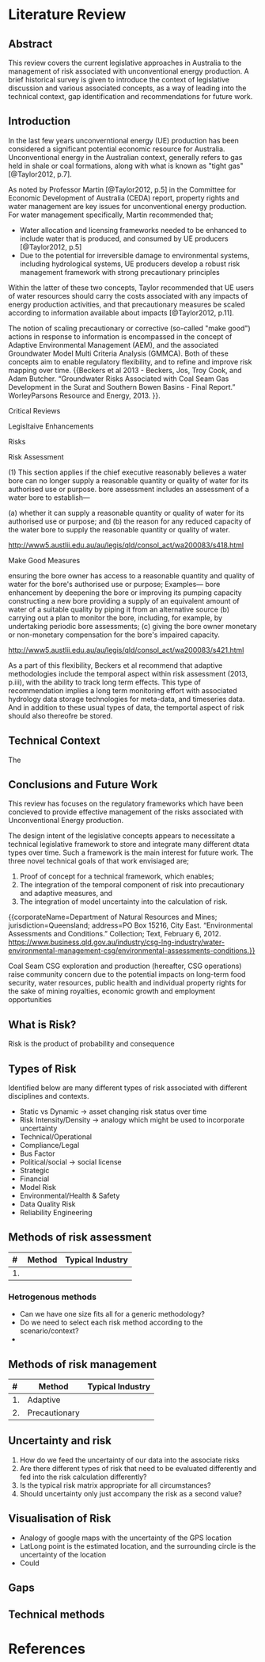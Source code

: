 # Literature Review

## Abstract

This review covers the current legislative approaches in Australia to the management of risk associated with unconventional energy production. A brief historical survey is given to introduce the context of legislative discussion and various associated concepts, as a way of leading into the technical context, gap identification and recommendations for future work.


## Introduction

In the last few years unconverntional energy (UE) production has been considered a significant potential economic resource for Australia. Unconventional energy in the Australian context, generally refers to gas held in shale or coal formations, along with what is known as "tight gas" [@Taylor2012, p.7]. 

As noted by Professor Martin [@Taylor2012, p.5] in the Committee for Economic Development of Australia (CEDA) report, property rights and water management are key issues for unconventional energy production. For water management specifically, Martin recommended that; 

* Water allocation and licensing frameworks needed to be enhanced to include water that is produced, and consumed by UE producers [@Taylor2012, p.5] 
* Due to the potential for irreversible damage to environmental systems, including hydrological systems, UE producers develop a robust risk management framework with strong precautionary principles 

Within the latter of these two concepts, Taylor recommended that UE users of water resources should carry the costs associated with any impacts of energy production activities, and that precautionary measures be scaled according to information available about impacts [@Taylor2012, p.11]. 

The notion of scaling precautionary or corrective (so-called "make good") actions in response to information is encompassed in the concept of Adaptive Environmental Management (AEM), and the associated Groundwater Model Multi Criteria Analysis (GMMCA). Both of these concepts aim to enable regulatory flexibility, and to refine and improve risk mapping over time. {{Beckers et al 2013 - Beckers, Jos, Troy Cook, and Adam Butcher. “Groundwater Risks Associated with Coal Seam Gas Development in the Surat and Southern Bowen Basins - Final Report.” WorleyParsons Resource and Energy, 2013.
}}. 




Critical Reviews 



Legisltaive Enhancements


Risks




Risk Assessment

(1) This section applies if the chief executive reasonably believes a water bore can no longer supply a reasonable quantity or quality of water for its authorised use or purpose.
bore assessment includes an assessment of a water bore to establish—

(a) whether it can supply a reasonable quantity or quality of water for its authorised use or purpose; and
(b) the reason for any reduced capacity of the water bore to supply the reasonable quantity or quality of water.

http://www5.austlii.edu.au/au/legis/qld/consol_act/wa200083/s418.html


Make Good Measures

ensuring the bore owner has access to a reasonable quantity and quality of water for the bore's authorised use or purpose;
Examples—
bore enhancement by deepening the bore or improving its pumping capacity
constructing a new bore
providing a supply of an equivalent amount of water of a suitable quality by piping it from an alternative source
(b) carrying out a plan to monitor the bore, including, for example, by undertaking periodic bore assessments;
(c) giving the bore owner monetary or non-monetary compensation for the bore's impaired capacity.

http://www5.austlii.edu.au/au/legis/qld/consol_act/wa200083/s421.html




As a part of this flexibility, Beckers et al recommend that adaptive methodologies include the temporal aspect within risk assessment (2013, p.iii), with the ability to track long term effects. This type of recommendation implies a long term monitoring effort with associated hydrology data storage technologies for meta-data, and timeseries data. And in addition to these usual types of data, the temportal aspect of risk should also thereofre be stored. 




## Technical Context

The 




## Conclusions and Future Work

This review has focuses on the regulatory frameworks which have been concieved to provide effective management of the risks associated with Unconventional Energy production.

The design intent of the legislative concepts appears to necessitate a technical legislative framework to store and integrate many different dtata types over time. Such a framework is the main interest for future work. The three novel technical goals of that work envisiaged are; 

1. Proof of concept for a technical framework, which enables;
2. The integration of the temporal component of risk into precautionary and adaptive measures, and
3. The integration of model uncertainty into the calculation of risk.



{{corporateName=Department of Natural Resources and Mines;  jurisdiction=Queensland;  address=PO Box 15216, City East. “Environmental Assessments and Conditions.” Collection; Text, February 6, 2012. https://www.business.qld.gov.au/industry/csg-lng-industry/water-environmental-management-csg/environmental-assessments-conditions.}}


Coal Seam CSG exploration and production (hereafter, CSG operations) raise community concern due to the potential impacts on long-term food security, water resources, public health and individual property rights for the sake of mining royalties, economic growth and employment opportunities


## What is Risk?

Risk is the product of probability and consequence



## Types of Risk

Identified below are many different types of risk associated with different disciplines and contexts.

* Static vs Dynamic -> asset changing risk status over time
* Risk Intensity/Density -> analogy which might be used to incorporate uncertainty
* Technical/Operational
* Compliance/Legal
* Bus Factor
* Political/social -> social license
* Strategic 
* Financial
* Model Risk
* Environmental/Health & Safety
* Data Quality Risk
* Reliability Engineering

## Methods of risk assessment 

|#|Method|Typical Industry|
|:----|-----|-----|
|1.| ||

### Hetrogenous methods

* Can we have one size fits all for a generic methodology?
* Do we need to select each risk method according to the scenario/context?
* 

## Methods of risk management

|#|Method|Typical Industry|
|:----|-----|-----|
|1.|Adaptive | |
|2.|Precautionary ||

## Uncertainty and risk

1. How do we feed the uncertainty of our data into the associate risks
2. Are there different types of risk that need to be evaluated differently and fed into the risk calculation differently?
3. Is the typical risk matrix appropriate for all circumstances?
4. Should uncertainty only just accompany the risk as a second value?

## Visualisation of Risk

* Analogy of google maps with the uncertainty of the GPS location
* LatLong point is the estimated location, and the surrounding circle is the uncertainty of the location
* Could 

## Gaps

## Technical methods

# References


